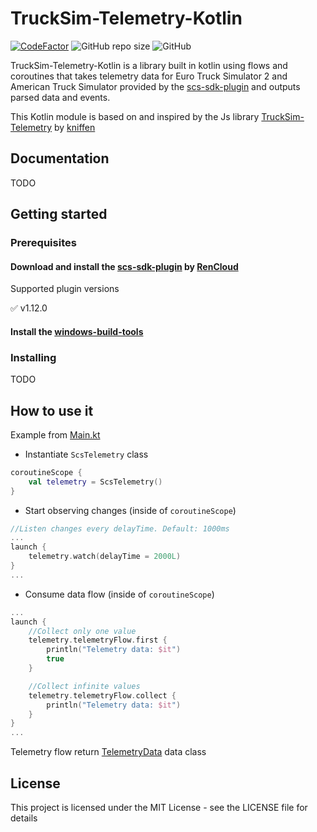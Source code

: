 # TruckSim-Telemetry-Kotlin

[![CodeFactor](https://www.codefactor.io/repository/github/figonzal1/trucksim-telemetry-kotlin/badge)](https://www.codefactor.io/repository/github/figonzal1/trucksim-telemetry-kotlin)
![GitHub repo size](https://img.shields.io/github/repo-size/figonzal1/TruckSim-Telemetry-Kotlin)
![GitHub](https://img.shields.io/github/license/figonzal1/TruckSim-Telemetry-Kotlin)

TruckSim-Telemetry-Kotlin is a library built in kotlin using flows and coroutines that takes telemetry data for Euro
Truck Simulator 2 and American Truck Simulator provided by
the [scs-sdk-plugin](https://github.com/RenCloud/scs-sdk-plugin) and outputs parsed data and events.

This Kotlin module is based on and inspired by the Js
library [TruckSim-Telemetry](https://github.com/kniffen/TruckSim-Telemetry) by [kniffen](https://github.com/kniffen)

## Documentation

TODO

## Getting started

### Prerequisites

#### Download and install the 󠀠󠀠󠀠󠀠[scs-sdk-plugin](https://github.com/RenCloud/scs-sdk-plugin) by [RenCloud](https://github.com/RenCloud)

Supported plugin versions

:white_check_mark: v1.12.0

#### Install the 󠀠󠀠󠀠󠀠[windows-build-tools](https://github.com/felixrieseberg/windows-build-tools)

### Installing

TODO

## How to use it

Example from [Main.kt](https://github.com/figonzal1/TruckSim-Telemetry-Kotlin/blob/master/src/main/kotlin/Main.kt)

- Instantiate ``ScsTelemetry`` class

```kotlin
coroutineScope {
    val telemetry = ScsTelemetry()
}
```

- Start observing changes (inside of ``coroutineScope``)

```kotlin
//Listen changes every delayTime. Default: 1000ms
...
launch {
    telemetry.watch(delayTime = 2000L)
}
... 
```

- Consume data flow (inside of ``coroutineScope``)

```kotlin
...
launch {
    //Collect only one value
    telemetry.telemetryFlow.first {
        println("Telemetry data: $it")
        true
    }

    //Collect infinite values
    telemetry.telemetryFlow.collect {
        println("Telemetry data: $it")
    }
}
...
```

Telemetry flow
return [TelemetryData](https://github.com/figonzal1/TruckSim-Telemetry-Kotlin/blob/master/src/main/kotlin/scs_sdk/model/TelemetryData.kt)
data class

## License

This project is licensed under the MIT License - see the LICENSE file for details